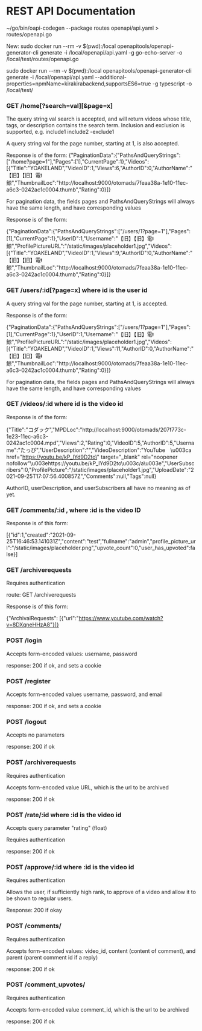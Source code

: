 # REST API Documentation

~/go/bin/oapi-codegen  --package routes openapi/api.yaml > routes/openapi.go

New: sudo docker run --rm -v $(pwd):/local openapitools/openapi-generator-cli generate -i /local/openapi/api.yaml     -g go-echo-server     -o /local/test/routes/openapi.go

sudo docker run --rm -v $(pwd):/local openapitools/openapi-generator-cli generate -i /local/openapi/api.yaml --additional-properties=npmName=kirakirabackend,supportsES6=true    -g typescript     -o /local/test/

### GET /home[?search=val][&page=x]
The query string val search is accepted, and will return videos whose title, tags, or description contains the search term. Inclusion and exclusion is supported, e.g. include1 include2 -exclude1

A query string val for the page number, starting at 1, is also accepted.

Response is of the form: {"PaginationData":{"PathsAndQueryStrings":["/home?page=1"],"Pages":[1],"CurrentPage":1},"Videos":[{"Title":"YOAKELAND","VideoID":1,"Views":6,"AuthorID":0,"AuthorName":"【旧】【旧】電ǂ鯨","ThumbnailLoc":"http://localhost:9000/otomads/7feaa38a-1e10-11ec-a6c3-0242ac1c0004.thumb","Rating":0}]}

For pagination data, the fields pages and PathsAndQueryStrings will always have the same length, and have corresponding values

Response is of the form: 

{"PaginationData":{"PathsAndQueryStrings":["/users/1?page=1"],"Pages":[1],"CurrentPage":1},"UserID":1,"Username":"【旧】【旧】電ǂ鯨","ProfilePictureURL":"/static/images/placeholder1.jpg","Videos":[{"Title":"YOAKELAND","VideoID":1,"Views":9,"AuthorID":0,"AuthorName":"【旧】【旧】電ǂ鯨","ThumbnailLoc":"http://localhost:9000/otomads/7feaa38a-1e10-11ec-a6c3-0242ac1c0004.thumb","Rating":0}]}

### GET /users/:id[?page=x] where id is the user id
A query string val for the page number, starting at 1, is accepted.

Response is of the form:

{"PaginationData":{"PathsAndQueryStrings":["/users/1?page=1"],"Pages":[1],"CurrentPage":1},"UserID":1,"Username":"【旧】【旧】電ǂ鯨","ProfilePictureURL":"/static/images/placeholder1.jpg","Videos":[{"Title":"YOAKELAND","VideoID":1,"Views":11,"AuthorID":0,"AuthorName":"【旧】【旧】電ǂ鯨","ThumbnailLoc":"http://localhost:9000/otomads/7feaa38a-1e10-11ec-a6c3-0242ac1c0004.thumb","Rating":0}]}

For pagination data, the fields pages and PathsAndQueryStrings will always have the same length, and have corresponding values

### GET /videos/:id where id is the video id
Response is of the form:

{"Title":"コダック","MPDLoc":"http://localhost:9000/otomads/207f773c-1e23-11ec-a6c3-0242ac1c0004.mpd","Views":2,"Rating":0,"VideoID":5,"AuthorID":5,"Username":"たっぴ","UserDescription":"","VideoDescription":"YouTube　\u003ca href=\"https://youtu.be/kP_lYd9D2to\" target=\"_blank\" rel=\"noopener nofollow\"\u003ehttps://youtu.be/kP_lYd9D2to\u003c/a\u003e","UserSubscribers":0,"ProfilePicture":"/static/images/placeholder1.jpg","UploadDate":"2021-09-25T17:07:56.400857Z","Comments":null,"Tags":null}

AuthorID, userDescription, and userSubscribers all have no meaning as of yet.

### GET /comments/:id , where :id is the video ID
Response is of this form: 

[{"id":1,"created":"2021-09-25T16:46:53.141031Z","content":"test","fullname":"admin","profile_picture_url":"/static/images/placeholder.png","upvote_count":0,"user_has_upvoted":false}]

### GET /archiverequests
Requires authentication

route: GET /archiverequests

Response is of this form:

{"ArchivalRequests": [{"url":"https://www.youtube.com/watch?v=8DXqneHHzA8"}]}

### POST /login
Accepts form-encoded values: username, password

response: 200 if ok, and sets a cookie

### POST /register
Accepts form-encoded values username, password, and email

response: 200 if ok, and sets a cookie

### POST /logout
Accepts no parameters

response: 200 if ok

### POST /archiverequests
Requires authentication

Accepts form-encoded value URL, which is the url to be archived

response: 200 if ok

### POST /rate/:id where :id is the video id
Accepts query parameter "rating" (float) 

Requires authentication

response: 200 if ok

### POST /approve/:id where :id is the video id
Requires authentication

Allows the user, if sufficiently high rank, to approve of a video and allow it to be shown to regular users.

Response: 200 if okay

### POST /comments/
Requires authentication

Accepts form-encoded values: video_id, content (content of comment), and parent (parent comment id if a reply)

response: 200 if ok

### POST /comment_upvotes/
Requires authentication

Accepts form-encoded value comment_id, which is the url to be archived

response: 200 if ok


